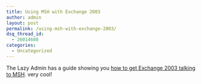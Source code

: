 ```yaml
---
title: Using MSH with Exchange 2003
author: admin
layout: post
permalink: /using-msh-with-exchange-2003/
dsq_thread_id:
  - 26014608
categories:
  - Uncategorized
---
```

The Lazy Admin has a guide showing you [how to get Exchange 2003 talking to MSH][1]. very cool!

 [1]: http://thelazyadmin.com/index.php?/archives/386-Using-MSH-With-Exchange-2003.html